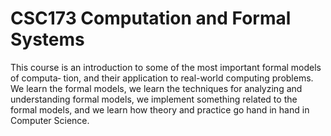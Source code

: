 # CSC173 Computation and Formal Systems

This course is an introduction to some of the most important formal models of computa‐
tion, and their application to real-world computing problems. We learn the formal models,
we learn the techniques for analyzing and understanding formal models, we implement
something related to the formal models, and we learn how theory and practice go hand in
hand in Computer Science.
